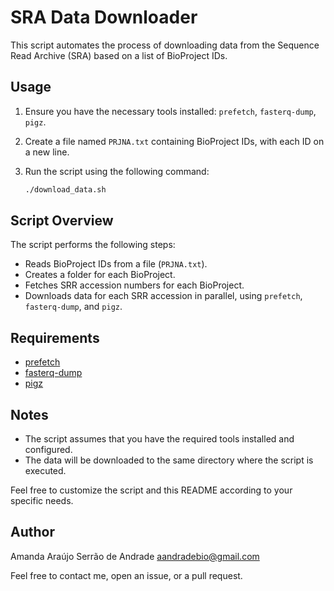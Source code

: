 # SRA Data Downloader

This script automates the process of downloading data from the Sequence Read Archive (SRA) based on a list of BioProject IDs.

## Usage

1. Ensure you have the necessary tools installed: `prefetch`, `fasterq-dump`, `pigz`.
2. Create a file named `PRJNA.txt` containing BioProject IDs, with each ID on a new line.
3. Run the script using the following command:

    ```bash
    ./download_data.sh
    ```

## Script Overview

The script performs the following steps:

- Reads BioProject IDs from a file (`PRJNA.txt`).
- Creates a folder for each BioProject.
- Fetches SRR accession numbers for each BioProject.
- Downloads data for each SRR accession in parallel, using `prefetch`, `fasterq-dump`, and `pigz`.

## Requirements

- [prefetch](https://trace.ncbi.nlm.nih.gov/Traces/sra/sra.cgi?view=software)
- [fasterq-dump](https://github.com/ncbi/sra-tools/wiki/HowTo:-fasterq-dump)
- [pigz](https://zlib.net/pigz/)

## Notes

- The script assumes that you have the required tools installed and configured.
- The data will be downloaded to the same directory where the script is executed.

Feel free to customize the script and this README according to your specific needs.

## Author
Amanda Araújo Serrão de Andrade
aandradebio@gmail.com

Feel free to contact me, open an issue, or a pull request.
